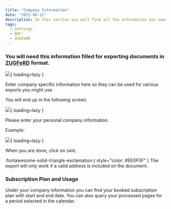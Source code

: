 ```yaml
---
title: "Company Information"
date: "2022-04-11"
description: In this section you will find all the information you need to store accordingly to export documents to ZUGFeRD format.
tags:
  - Settings
  - DOC²
  - ZUGFeRD
---
```


### You will need this information filled for exporting documents in [ZUGFeRD](/doc2/zugpferd/) format.

![](/_images/doc2/Company_1.png){ loading=lazy }

Enter company specific information here so they can be used for various exports you might use.

You will end up in the following screen.

![](/_images/doc2/Company_2.png){ loading=lazy }

Please enter your personal company information.

Example:

![](/_images/doc2/Company_3.png){ loading=lazy }

When you are done, click on `SAVE`.

:fontawesome-solid-triangle-exclamation:{ style="color: #EE0F0F" }
The export will only work if a valid address is included on the document.

### Subscription Plan and Usage

Under your company information you can find your booked subscription plan with start and end date.
You can also query your processed pages for a period selected in the calendar.
